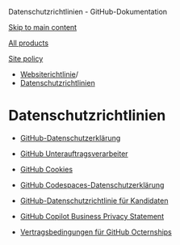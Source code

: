 Datenschutzrichtlinien - GitHub-Dokumentation

[Skip to main content](#main-content)

[All products](/de)

[Site policy](/site-policy)

* [Websiterichtlinie](/de/site-policy)/
* [Datenschutzrichtlinien](/de/site-policy/privacy-policies)

Datenschutzrichtlinien
==========

* [GitHub-Datenschutzerklärung](/de/site-policy/privacy-policies/github-privacy-statement)

* [GitHub Unterauftragsverarbeiter](/de/site-policy/privacy-policies/github-subprocessors)

* [GitHub Cookies](/de/site-policy/privacy-policies/github-cookies)

* [GitHub Codespaces-Datenschutzerklärung](/de/site-policy/privacy-policies/github-codespaces-privacy-statement)

* [GitHub-Datenschutzrichtlinie für Kandidaten](/de/site-policy/privacy-policies/github-candidate-privacy-policy)

* [GitHub Copilot Business Privacy Statement](/de/site-policy/privacy-policies/github-copilot-business-privacy-statement)

* [Vertragsbedingungen für GitHub Octernships](/de/site-policy/privacy-policies/github-octernships-terms-of-service)
